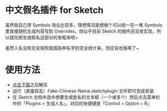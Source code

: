 # 中文假名插件 for Sketch
虽然我自己用 Symbols 场合比较多，理想情况是想做个可以统一在一堆 Symbols 里直接随机生成内容写到 Overrides，但似乎目前 Sketch 的插件还没发实现，所以就先把生成假名这部分的发粗来吧~

虽然人名没有完全按照我国各种名字的完全统计来，但应该也够用了~


# 使用方法
- [点击下载](https://github.com/JJYing/Fake-Chinese-Name-for-Sketch/archive/master.zip)之后解压
- 运行（直接双击）Fake-Chinese-Name.sketchplugin 文件即可完成安装
- 在 Sketch 文档中选中想要生成姓名的文本框（一个或多个）然后点击菜单栏中的「Plugins > 生成人名」，对应的快捷键是「Control + Option + R」